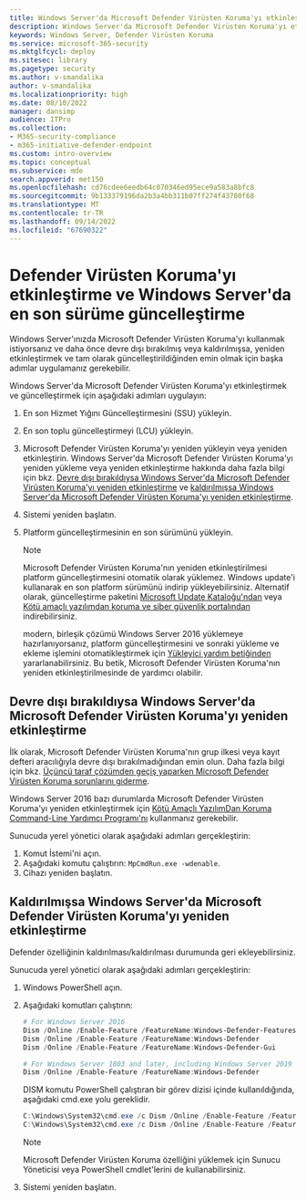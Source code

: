 ```yaml
---
title: Windows Server'da Microsoft Defender Virüsten Koruma'yı etkinleştirme ve güncelleştirme
description: Windows Server'da Microsoft Defender Virüsten Koruma'yı etkinleştirmeyi ve güncelleştirmeyi öğrenin
keywords: Windows Server, Defender Virüsten Koruma
ms.service: microsoft-365-security
ms.mktglfcycl: deploy
ms.sitesec: library
ms.pagetype: security
ms.author: v-smandalika
author: v-smandalika
ms.localizationpriority: high
ms.date: 08/10/2022
manager: dansimp
audience: ITPro
ms.collection:
- M365-security-compliance
- m365-initiative-defender-endpoint
ms.custom: intro-overview
ms.topic: conceptual
ms.subservice: mde
search.appverid: met150
ms.openlocfilehash: cd76cdee6eedb64c070346ed95ece9a583a8bfc8
ms.sourcegitcommit: 9b133379196da2b3a4bb311b07ff274f43780f68
ms.translationtype: MT
ms.contentlocale: tr-TR
ms.lasthandoff: 09/14/2022
ms.locfileid: "67690322"
---
```

# <a name="enable-and-update-defender-antivirus-to-the-latest-version-on-windows-server"></a>Defender Virüsten Koruma'yı etkinleştirme ve Windows Server'da en son sürüme güncelleştirme

Windows Server'ınızda Microsoft Defender Virüsten Koruma'yı kullanmak istiyorsanız ve daha önce devre dışı bırakılmış veya kaldırılmışsa, yeniden etkinleştirmek ve tam olarak güncelleştirildiğinden emin olmak için başka adımlar uygulamanız gerekebilir.

Windows Server'da Microsoft Defender Virüsten Koruma'yı etkinleştirmek ve güncelleştirmek için aşağıdaki adımları uygulayın:

1. En son Hizmet Yığını Güncelleştirmesini (SSU) yükleyin.
2. En son toplu güncelleştirmeyi (LCU) yükleyin.
3. Microsoft Defender Virüsten Koruma'yı yeniden yükleyin veya yeniden etkinleştirin. Windows Server'da Microsoft Defender Virüsten Koruma'yı yeniden yükleme veya yeniden etkinleştirme hakkında daha fazla bilgi için bkz. [Devre dışı bırakıldıysa Windows Server'da Microsoft Defender Virüsten Koruma'yı yeniden etkinleştirme](#re-enable-microsoft-defender-antivirus-on-windows-server-if-it-was-disabled) ve [kaldırılmışsa Windows Server'da Microsoft Defender Virüsten Koruma'yı yeniden etkinleştirme](#re-enable-microsoft-defender-antivirus-on-windows-server-if-it-was-uninstalled).
4. Sistemi yeniden başlatın.
5. Platform güncelleştirmesinin en son sürümünü yükleyin.

   > [!NOTE]
   > Microsoft Defender Virüsten Koruma'nın yeniden etkinleştirilmesi platform güncelleştirmesini otomatik olarak yüklemez. Windows update'i kullanarak en son platform sürümünü indirip yükleyebilirsiniz. Alternatif olarak, güncelleştirme paketini [Microsoft Update Kataloğu'ndan](https://www.catalog.update.microsoft.com/Search.aspx?q=KB4052623) veya [Kötü amaçlı yazılımdan koruma ve siber güvenlik portalından](https://go.microsoft.com/fwlink/?linkid=870379&arch=x64) indirebilirsiniz.
   >  
   > modern, birleşik çözümü Windows Server 2016 yüklemeye hazırlanıyorsanız, platform güncelleştirmesini ve sonraki yükleme ve ekleme işlemini otomatikleştirmek için [Yükleyici yardım betiğinden](https://github.com/microsoft/mdefordownlevelserver/blob/main/Install.ps1) yararlanabilirsiniz. Bu betik, Microsoft Defender Virüsten Koruma'nın yeniden etkinleştirilmesinde de yardımcı olabilir.

## <a name="re-enable-microsoft-defender-antivirus-on-windows-server-if-it-was-disabled"></a>Devre dışı bırakıldıysa Windows Server'da Microsoft Defender Virüsten Koruma'yı yeniden etkinleştirme

İlk olarak, Microsoft Defender Virüsten Koruma'nın grup ilkesi veya kayıt defteri aracılığıyla devre dışı bırakılmadığından emin olun. Daha fazla bilgi için bkz. [Üçüncü taraf çözümden geçiş yaparken Microsoft Defender Virüsten Koruma sorunlarını giderme](/microsoft-365/security/defender-endpoint/troubleshoot-microsoft-defender-antivirus-when-migrating).

Windows Server 2016 bazı durumlarda Microsoft Defender Virüsten Koruma'yı yeniden etkinleştirmek için [Kötü Amaçlı YazılımDan Koruma Command-Line Yardımcı Programı'nı](command-line-arguments-microsoft-defender-antivirus.md) kullanmanız gerekebilir.

Sunucuda yerel yönetici olarak aşağıdaki adımları gerçekleştirin:

1. Komut İstemi'ni açın.
2. Aşağıdaki komutu çalıştırın: `MpCmdRun.exe -wdenable`.
3. Cihazı yeniden başlatın.

## <a name="re-enable-microsoft-defender-antivirus-on-windows-server-if-it-was-uninstalled"></a>Kaldırılmışsa Windows Server'da Microsoft Defender Virüsten Koruma'yı yeniden etkinleştirme

Defender özelliğinin kaldırılması/kaldırılması durumunda geri ekleyebilirsiniz.

Sunucuda yerel yönetici olarak aşağıdaki adımları gerçekleştirin:

1. Windows PowerShell açın.

2. Aşağıdaki komutları çalıştırın:

   ```powershell
   # For Windows Server 2016
   Dism /Online /Enable-Feature /FeatureName:Windows-Defender-Features
   Dism /Online /Enable-Feature /FeatureName:Windows-Defender
   Dism /Online /Enable-Feature /FeatureName:Windows-Defender-Gui
   
   # For Windows Server 1803 and later, including Windows Server 2019 and 2022
   Dism /Online /Enable-Feature /FeatureName:Windows-Defender
   ```

   DISM komutu PowerShell çalıştıran bir görev dizisi içinde kullanıldığında, aşağıdaki cmd.exe yolu gereklidir.
   
   ```powershell
   C:\Windows\System32\cmd.exe /c Dism /Online /Enable-Feature /FeatureName:Windows-Defender-Features
   C:\Windows\System32\cmd.exe /c Dism /Online /Enable-Feature /FeatureName:Windows-Defender
   ```

   > [!NOTE]
   > Microsoft Defender Virüsten Koruma özelliğini yüklemek için Sunucu Yöneticisi veya PowerShell cmdlet'lerini de kullanabilirsiniz.

3. Sistemi yeniden başlatın.
